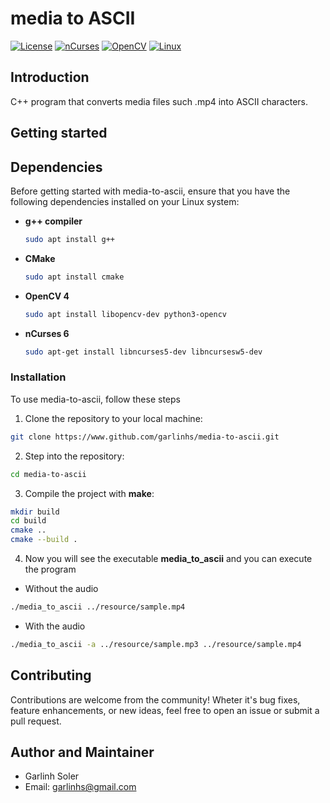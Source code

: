 # media to ASCII
[![License](https://img.shields.io/badge/license-MIT-blue.svg)](LICENSE)
[![nCurses](https://img.shields.io/badge/nCurses-6.4-red.svg)](https://en.wikipedia.org/wiki/Ncurses/)
[![OpenCV](https://img.shields.io/badge/OpenCV-4-green.svg)](https://opencv.org/)
[![Linux](https://img.shields.io/badge/Platform-Linux-blue.svg)](https://www.linux.org/)

## Introduction
C++ program that converts media files such .mp4 into ASCII characters.

## Getting started

## Dependencies

Before getting started with media-to-ascii, ensure that you have the following dependencies installed on your Linux system:

- **g++ compiler**

    ```Bash
    sudo apt install g++
    ```

- **CMake**

    ```Bash
    sudo apt install cmake
    ```

- **OpenCV 4**
    
    ```Bash
    sudo apt install libopencv-dev python3-opencv
    ```

- **nCurses 6**

    ```Bash
    sudo apt-get install libncurses5-dev libncursesw5-dev
    ```

### Installation
To use media-to-ascii, follow these steps
1. Clone the repository to your local machine:
```Bash
git clone https://www.github.com/garlinhs/media-to-ascii.git
```
2. Step into the repository:
```Bash
cd media-to-ascii
```

3. Compile the project with **make**:
```Bash
mkdir build
cd build
cmake ..
cmake --build .
```

4. Now you will see the executable **media_to_ascii** and you can execute the program

- Without the audio
```Bash
./media_to_ascii ../resource/sample.mp4
```

- With the audio
```Bash
./media_to_ascii -a ../resource/sample.mp3 ../resource/sample.mp4
```

## Contributing
Contributions are welcome from the community! Wheter it's bug fixes, feature enhancements, or new ideas, feel free to open an issue or submit a pull request.

## Author and Maintainer
- Garlinh Soler
- Email: garlinhs@gmail.com
